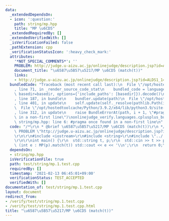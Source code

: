 ```yaml
---
data:
  _extendedDependsOn:
  - icon: ':question:'
    path: string/mp.hpp
    title: "MP \u6CD5"
  _extendedRequiredBy: []
  _extendedVerifiedWith: []
  _isVerificationFailed: false
  _pathExtension: cpp
  _verificationStatusIcon: ':heavy_check_mark:'
  attributes:
    '*NOT_SPECIAL_COMMENTS*': ''
    PROBLEM: http://judge.u-aizu.ac.jp/onlinejudge/description.jsp?id=ALDS1_14_B
    document_title: "\u6587\u5B57\u5217/MP \u6CD5 (match(t))"
    links:
    - http://judge.u-aizu.ac.jp/onlinejudge/description.jsp?id=ALDS1_14_B
  bundledCode: "Traceback (most recent call last):\n  File \"/opt/hostedtoolcache/Python/3.9.2/x64/lib/python3.9/site-packages/onlinejudge_verify/documentation/build.py\"\
    , line 71, in _render_source_code_stat\n    bundled_code = language.bundle(stat.path,\
    \ basedir=basedir, options={'include_paths': [basedir]}).decode()\n  File \"/opt/hostedtoolcache/Python/3.9.2/x64/lib/python3.9/site-packages/onlinejudge_verify/languages/cplusplus.py\"\
    , line 187, in bundle\n    bundler.update(path)\n  File \"/opt/hostedtoolcache/Python/3.9.2/x64/lib/python3.9/site-packages/onlinejudge_verify/languages/cplusplus_bundle.py\"\
    , line 401, in update\n    self.update(self._resolve(pathlib.Path(included), included_from=path))\n\
    \  File \"/opt/hostedtoolcache/Python/3.9.2/x64/lib/python3.9/site-packages/onlinejudge_verify/languages/cplusplus_bundle.py\"\
    , line 312, in update\n    raise BundleErrorAt(path, i + 1, \"#pragma once found\
    \ in a non-first line\")\nonlinejudge_verify.languages.cplusplus_bundle.BundleErrorAt:\
    \ string/mp.hpp: line 6: #pragma once found in a non-first line\n"
  code: "/*\r\n * @brief \u6587\u5B57\u5217/MP \u6CD5 (match(t))\r\n */\r\n#define\
    \ PROBLEM \"http://judge.u-aizu.ac.jp/onlinejudge/description.jsp?id=ALDS1_14_B\"\
    \r\n\r\n#include <iostream>\r\n#include <string>\r\n#include \"../../string/mp.hpp\"\
    \r\n\r\nint main() {\r\n  std::string t, p;\r\n  std::cin >> t >> p;\r\n  for\
    \ (int e : MP(p).match(t)) std::cout << e << '\\n';\r\n  return 0;\r\n}\r\n"
  dependsOn:
  - string/mp.hpp
  isVerificationFile: true
  path: test/string/mp.1.test.cpp
  requiredBy: []
  timestamp: '2021-02-13 06:45:01+09:00'
  verificationStatus: TEST_ACCEPTED
  verifiedWith: []
documentation_of: test/string/mp.1.test.cpp
layout: document
redirect_from:
- /verify/test/string/mp.1.test.cpp
- /verify/test/string/mp.1.test.cpp.html
title: "\u6587\u5B57\u5217/MP \u6CD5 (match(t))"
---
```

